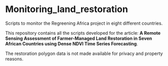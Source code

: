 # Monitoring_land_restoration

Scripts to monitor the Regreening Africa project in eight different countries.

This repository contains all the scripts developed for the article: **A Remote Sensing Assessment of Farmer-Managed Land Restoration in Seven African Countries using Dense NDVI Time Series Forecasting**.

The restoration polygon data is not made available for privacy and property reasons.
